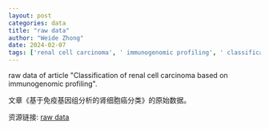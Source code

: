 ```yaml
---
layout: post
categories: data
title: "raw data"
author: "Weide Zhong"
date: 2024-02-07
tags: ['renal cell carcinoma', ' immunogenomic profiling', ' classification', ' tumor microenvironment', ' immune subtypes', ' molecular characterization', ' biomarkers', ' immunotherapy', ' transcriptomics', ' genomic alterations']
---
```


raw data of article "Classification of renal cell carcinoma based on immunogenomic profiling".

文章《基于免疫基因组分析的肾细胞癌分类》的原始数据。

资源链接: [raw data](https://doi.org/10.57760/sciencedb.15875)
